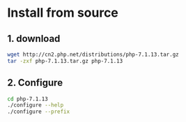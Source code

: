 # Install from source

## 1. download

```bash
wget http://cn2.php.net/distributions/php-7.1.13.tar.gz
tar -zxf php-7.1.13.tar.gz php-7.1.13
```

## 2. Configure

```bash
cd php-7.1.13
./configure --help
./configure --prefix
```

